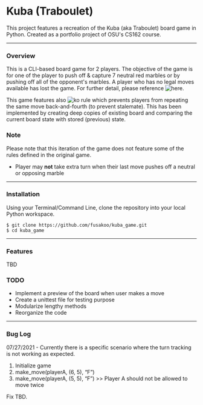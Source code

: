 # Kuba (Traboulet)
This project features a recreation of the Kuba (aka Traboulet) board game in Python. Created as a portfolio project of OSU's CS162 course.

---

### Overview
This is a CLI-based board game for 2 players. The objective of the game is for one of the player to push off & capture 7 neutral red marbles or by pushing off all of the opponent's marbles. A player who has no legal moves available has lost the game. For further detail, please reference ![here](https://sites.google.com/site/boardandpieces/list-of-games/kuba).

This game features also ![ko rule](https://sites.google.com/site/boardandpieces/terminology/ko-rule?authuser=0) which prevents players from repeating the same move back-and-fourth (to prevent stalemate). This has been implemented by creating deep copies of existing board and comparing the current board state with stored (previous) state.

### Note

Please note that this iteration of the game does not feature some of the rules defined in the original game.
- Player may **not** take extra turn when their last move pushes off a neutral or opposing marble 

---

### Installation
Using your Terminal/Command Line, clone the repository into your local Python workspace.
```
$ git clone https://github.com/fusakoo/kuba_game.git
$ cd kuba_game
```

---

### Features
TBD

### TODO
- Implement a preview of the board when user makes a move
- Create a unittest file for testing purpose
- Modularize lengthy methods
- Reorganize the code

---

### Bug Log
07/27/2021 - Currently there is a specific scenario where the turn tracking is not working as expected.
1. Initialize game
2. make_move(playerA, (6, 5), “F”)
3. make_move(playerA, (5, 5), “F”) >> Player A should not be allowed to move twice

Fix TBD.
